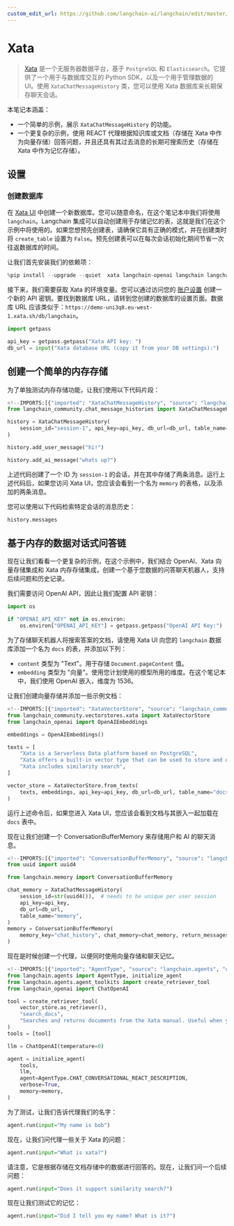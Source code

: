 ```yaml
---
custom_edit_url: https://github.com/langchain-ai/langchain/edit/master/docs/docs/integrations/memory/xata_chat_message_history.ipynb
---
```

# Xata

>[Xata](https://xata.io) 是一个无服务器数据平台，基于 `PostgreSQL` 和 `Elasticsearch`。它提供了一个用于与数据库交互的 Python SDK，以及一个用于管理数据的 UI。使用 `XataChatMessageHistory` 类，您可以使用 Xata 数据库来长期保存聊天会话。

本笔记本涵盖：

* 一个简单的示例，展示 `XataChatMessageHistory` 的功能。
* 一个更复杂的示例，使用 REACT 代理根据知识库或文档（存储在 Xata 中作为向量存储）回答问题，并且还具有其过去消息的长期可搜索历史（存储在 Xata 中作为记忆存储）。

## 设置

### 创建数据库

在 [Xata UI](https://app.xata.io) 中创建一个新数据库。您可以随意命名，在这个笔记本中我们将使用 `langchain`。Langchain 集成可以自动创建用于存储记忆的表，这就是我们在这个示例中将使用的。如果您想预先创建表，请确保它具有正确的模式，并在创建类时将 `create_table` 设置为 `False`。预先创建表可以在每次会话初始化期间节省一次往返数据库的时间。

让我们首先安装我们的依赖项：


```python
%pip install --upgrade --quiet  xata langchain-openai langchain langchain-community
```

接下来，我们需要获取 Xata 的环境变量。您可以通过访问您的 [账户设置](https://app.xata.io/settings) 创建一个新的 API 密钥。要找到数据库 URL，请转到您创建的数据库的设置页面。数据库 URL 应该类似于：`https://demo-uni3q8.eu-west-1.xata.sh/db/langchain`。


```python
import getpass

api_key = getpass.getpass("Xata API key: ")
db_url = input("Xata database URL (copy it from your DB settings):")
```

## 创建一个简单的内存存储

为了单独测试内存存储功能，让我们使用以下代码片段：


```python
<!--IMPORTS:[{"imported": "XataChatMessageHistory", "source": "langchain_community.chat_message_histories", "docs": "https://python.langchain.com/api_reference/community/chat_message_histories/langchain_community.chat_message_histories.xata.XataChatMessageHistory.html", "title": "Xata"}]-->
from langchain_community.chat_message_histories import XataChatMessageHistory

history = XataChatMessageHistory(
    session_id="session-1", api_key=api_key, db_url=db_url, table_name="memory"
)

history.add_user_message("hi!")

history.add_ai_message("whats up?")
```

上述代码创建了一个 ID 为 `session-1` 的会话，并在其中存储了两条消息。运行上述代码后，如果您访问 Xata UI，您应该会看到一个名为 `memory` 的表格，以及添加的两条消息。

您可以使用以下代码检索特定会话的消息历史：


```python
history.messages
```

## 基于内存的数据对话式问答链

现在让我们看看一个更复杂的示例，在这个示例中，我们结合 OpenAI、Xata 向量存储集成和 Xata 内存存储集成，创建一个基于您数据的问答聊天机器人，支持后续问题和历史记录。

我们需要访问 OpenAI API，因此让我们配置 API 密钥：


```python
import os

if "OPENAI_API_KEY" not in os.environ:
    os.environ["OPENAI_API_KEY"] = getpass.getpass("OpenAI API Key:")
```

为了存储聊天机器人将搜索答案的文档，请使用 Xata UI 向您的 `langchain` 数据库添加一个名为 `docs` 的表，并添加以下列：

* `content` 类型为 "Text"。用于存储 `Document.pageContent` 值。
* `embedding` 类型为 "向量"。使用您计划使用的模型所用的维度。在这个笔记本中，我们使用 OpenAI 嵌入，维度为 1536。

让我们创建向量存储并添加一些示例文档：


```python
<!--IMPORTS:[{"imported": "XataVectorStore", "source": "langchain_community.vectorstores.xata", "docs": "https://python.langchain.com/api_reference/community/vectorstores/langchain_community.vectorstores.xata.XataVectorStore.html", "title": "Xata"}, {"imported": "OpenAIEmbeddings", "source": "langchain_openai", "docs": "https://python.langchain.com/api_reference/openai/embeddings/langchain_openai.embeddings.base.OpenAIEmbeddings.html", "title": "Xata"}]-->
from langchain_community.vectorstores.xata import XataVectorStore
from langchain_openai import OpenAIEmbeddings

embeddings = OpenAIEmbeddings()

texts = [
    "Xata is a Serverless Data platform based on PostgreSQL",
    "Xata offers a built-in vector type that can be used to store and query vectors",
    "Xata includes similarity search",
]

vector_store = XataVectorStore.from_texts(
    texts, embeddings, api_key=api_key, db_url=db_url, table_name="docs"
)
```

运行上述命令后，如果您进入 Xata UI，您应该会看到文档与其嵌入一起加载在 `docs` 表中。

现在让我们创建一个 ConversationBufferMemory 来存储用户和 AI 的聊天消息。


```python
<!--IMPORTS:[{"imported": "ConversationBufferMemory", "source": "langchain.memory", "docs": "https://python.langchain.com/api_reference/langchain/memory/langchain.memory.buffer.ConversationBufferMemory.html", "title": "Xata"}]-->
from uuid import uuid4

from langchain.memory import ConversationBufferMemory

chat_memory = XataChatMessageHistory(
    session_id=str(uuid4()),  # needs to be unique per user session
    api_key=api_key,
    db_url=db_url,
    table_name="memory",
)
memory = ConversationBufferMemory(
    memory_key="chat_history", chat_memory=chat_memory, return_messages=True
)
```

现在是时候创建一个代理，以便同时使用向量存储和聊天记忆。


```python
<!--IMPORTS:[{"imported": "AgentType", "source": "langchain.agents", "docs": "https://python.langchain.com/api_reference/langchain/agents/langchain.agents.agent_types.AgentType.html", "title": "Xata"}, {"imported": "initialize_agent", "source": "langchain.agents", "docs": "https://python.langchain.com/api_reference/langchain/agents/langchain.agents.initialize.initialize_agent.html", "title": "Xata"}, {"imported": "create_retriever_tool", "source": "langchain.agents.agent_toolkits", "docs": "https://python.langchain.com/api_reference/core/tools/langchain_core.tools.retriever.create_retriever_tool.html", "title": "Xata"}, {"imported": "ChatOpenAI", "source": "langchain_openai", "docs": "https://python.langchain.com/api_reference/openai/chat_models/langchain_openai.chat_models.base.ChatOpenAI.html", "title": "Xata"}]-->
from langchain.agents import AgentType, initialize_agent
from langchain.agents.agent_toolkits import create_retriever_tool
from langchain_openai import ChatOpenAI

tool = create_retriever_tool(
    vector_store.as_retriever(),
    "search_docs",
    "Searches and returns documents from the Xata manual. Useful when you need to answer questions about Xata.",
)
tools = [tool]

llm = ChatOpenAI(temperature=0)

agent = initialize_agent(
    tools,
    llm,
    agent=AgentType.CHAT_CONVERSATIONAL_REACT_DESCRIPTION,
    verbose=True,
    memory=memory,
)
```

为了测试，让我们告诉代理我们的名字：


```python
agent.run(input="My name is bob")
```

现在，让我们问代理一些关于 Xata 的问题：


```python
agent.run(input="What is xata?")
```

请注意，它是根据存储在文档存储中的数据进行回答的。现在，让我们问一个后续问题：


```python
agent.run(input="Does it support similarity search?")
```

现在让我们测试它的记忆：


```python
agent.run(input="Did I tell you my name? What is it?")
```
